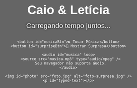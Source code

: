
<html lang="pt-br">
<head>
  <meta charset="UTF-8" />
  <title>Caio & Letícia</title>
  <meta name="viewport" content="width=device-width, initial-scale=1, maximum-scale=1, user-scalable=no" />
  <style>
    body {
      margin: 0;
      font-family: 'Arial', sans-serif;
      position: relative;
      overflow-x: hidden;
      color: white;
      background: url('fundo.jpg') center/cover no-repeat fixed;
    }
    .overlay {
      position: fixed;
      top: 0; left: 0;
      width: 100vw;
      height: 100vh;
      background-color: rgba(0, 0, 0, 0.6);
      z-index: -1;
    }
    .emoji {
      position: fixed;
      font-size: 24px;
      opacity: 1;
      z-index: 0;
      pointer-events: none;
      animation: fall linear forwards;
    }
    @keyframes fall {
      from {
        transform: translateY(-50px) rotate(0deg);
        opacity: 1;
      }
      to {
        transform: translateY(110vh) rotate(360deg);
        opacity: 1;
      }
    }
    .container {
      position: relative;
      z-index: 1;
      padding: 1rem 1rem 3rem 1rem;
      max-width: 600px;
      margin: auto;
      text-align: center;
    }
    h1 {
      font-size: 2.5rem;
      margin-bottom: 0.5rem;
    }
    #temporizador {
      font-size: 1.4rem;
      margin: 1rem 0 2rem 0;
      text-shadow: 0 0 6px black;
    }
    button {
      cursor: pointer;
      padding: 12px 24px;
      font-size: 1.1rem;
      border: none;
      border-radius: 8px;
      margin-bottom: 15px;
      transition: background-color 0.3s ease;
      width: 100%;
      max-width: 300px;
      color: white;
      display: block;
      margin-left: auto;
      margin-right: auto;
      user-select: none;
    }
    #musicaBtn {
      background-color: #a855f7;
    }
    #musicaBtn:hover {
      background-color: #7b3bd4;
    }
    #surpriseBtn {
      background-color: #34d399;
    }
    #surpriseBtn:hover {
      background-color: #22c55e;
    }
    #photo {
      display: none;
      max-width: 100%;
      border-radius: 12px;
      margin: 1rem auto 0 auto;
      box-shadow: 0 0 15px rgba(0,0,0,0.7);
    }
    #typed-text {
      margin: 1rem auto 0 auto;
      white-space: pre-wrap;
      font-size: 1rem;
      max-width: 100%;
      text-align: justify;
      border-left: 3px solid #a855f7;
      padding-left: 12px;
      display: none;
      text-shadow: 0 0 4px black;
      line-height: 1.5em;
    }
    @media (max-width: 400px) {
      h1 {
        font-size: 1.8rem;
      }
      #temporizador {
        font-size: 1.1rem;
      }
      button {
        font-size: 1rem;
        padding: 10px 20px;
      }
      #typed-text {
        font-size: 0.9rem;
      }
    }
  </style>
</head>
<body>
  <div class="overlay"></div>

  <div class="container">
    <h1>Caio & Letícia</h1>
    <div id="temporizador">Carregando tempo juntos...</div>

    <button id="musicaBtn">▶ Tocar Música</button>
    <button id="surpriseBtn">🎁 Mostrar Surpresa</button>

    <audio id="musica" loop>
      <source src="musica.mp3" type="audio/mpeg" />
      Seu navegador não suporta áudio.
    </audio>

    <img id="photo" src="foto.jpg" alt="foto-surpresa.jpg" />
    <p id="typed-text"></p>
  </div>

  <script>
    // Temporizador
    const inicio = new Date("2025-05-24T18:00:00");
    const temporizador = document.getElementById('temporizador');
    function atualizarTempo() {
      const agora = new Date();
      const diff = agora - inicio;
      if (diff < 0) {
        temporizador.textContent = "Nosso relacionamento ainda não começou!";
        return;
      }
      const dias = Math.floor(diff / (1000 * 60 * 60 * 24));
      const horas = Math.floor((diff / (1000 * 60 * 60)) % 24);
      const minutos = Math.floor((diff / (1000 * 60)) % 60);
      const segundos = Math.floor((diff / 1000) % 60);
      temporizador.textContent = `${dias}d ${horas}h ${minutos}m ${segundos}s juntos 💕`;
    }
    atualizarTempo();
    setInterval(atualizarTempo, 1000);

    // Música
    const musica = document.getElementById('musica');
    const musicaBtn = document.getElementById('musicaBtn');
    musicaBtn.addEventListener('click', () => {
      if (musica.paused) {
        musica.play();
        musicaBtn.textContent = "⏸ Pausar Música";
      } else {
        musica.pause();
        musicaBtn.textContent = "▶ Tocar Música";
      }
    });

    // Corações
    const emojis = ["💚", "💜"];
    function criarCoracao() {
      const coracao = document.createElement('div');
      coracao.classList.add('emoji');
      coracao.textContent = emojis[Math.floor(Math.random() * emojis.length)];
      coracao.style.left = Math.random() * 100 + "vw";
      coracao.style.animationDuration = (Math.random() * 3 + 4) + "s";
      document.body.appendChild(coracao);
      setTimeout(() => coracao.remove(), 8000);
    }
    setInterval(criarCoracao, 200);

    // Surpresa
    const surpriseBtn = document.getElementById('surpriseBtn');
    const photo = document.getElementById('photo');
    const typedText = document.getElementById('typed-text');

    const textoCompleto = `Minha princesa, este temporizador marca o início oficial de nosso relacionamento diante de Deus e dos homens; E há quanto tempo eu sou o homem mais feliz, rico e sortudo desse universo.

Que essa simples página - mas dotada de muito amor e carinho - esteja acessível em qualquer dia, horas e lugar para nos (re)lembrar de quão maravilhoso é o nosso amor e que ele rompe qualquer barreira, passa por cima de qualquer empecilho e expulsa qualquer medo e orgulho, pois, com Cristo no barco, tudo vai muito bem.

E saiba que te honro, te admiro, te zelo, me inspiro em vocẽ e, por onde for, quero ser seu par.

Que sempre lembremos e creiamos nisto: “Nenhum de nós é tão bom quanto nós dois juntos!”

Te amo... Muitão!

Com muito amor, zelo, carinho, afeto e admiração,  
Seu amigo, parceiro e namorado: Caio.`;

    function escreverTexto(elemento, texto, indice = 0) {
      if (indice === 0) {
        elemento.style.display = "block";
        elemento.textContent = "";
      }
      if (indice < texto.length) {
        elemento.textContent += texto.charAt(indice);
        setTimeout(() => escreverTexto(elemento, texto, indice + 1), 30);
      }
    }

    surpriseBtn.addEventListener('click', () => {
      photo.style.display = "block";
      escreverTexto(typedText, textoCompleto);
    });
  </script>
</body>
</html>
